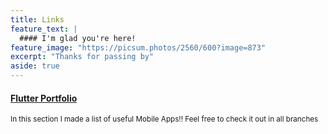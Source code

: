 ```yaml
---
title: Links
feature_text: |
  #### I'm glad you're here!
feature_image: "https://picsum.photos/2560/600?image=873"
excerpt: "Thanks for passing by"
aside: true
---
```


#### [Flutter Portfolio](https://github.com/MezaGabriel/Portfolio-Flutter "Flutter Portfolio")
<small>In this section I made a list of useful Mobile Apps!! Feel free to check it out in all branches</small>


